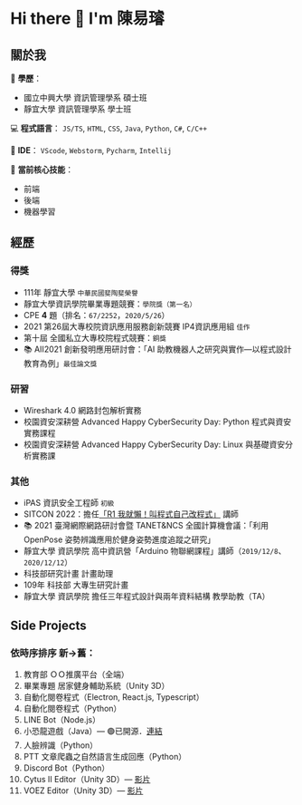 # Hi there 👋 I'm 陳易璿

## 關於我
🏫 **學歷**：
- 國立中興大學 資訊管理學系 碩士班
- 靜宜大學 資訊管理學系 學士班

💻 **程式語言**： `JS/TS`, `HTML`, `CSS`, `Java`, `Python`, `C#`, `C/C++`

🧩 **IDE**： `VScode`, `Webstorm`, `Pycharm`, `Intellij`

💪 **當前核心技能**：
- 前端
- 後端
- 機器學習

## 經歷

### 得獎
- 111年 靜宜大學 `中華民國斐陶斐榮譽`
- 靜宜大學資訊學院畢業專題競賽：`學院獎（第一名）`
- CPE **4** 題（排名：`67/2252`，`2020/5/26`）
- 2021 第26屆大專校院資訊應用服務創新競賽 IP4資訊應用組 `佳作`
- 第十屆 全國私立大專校院程式競賽：`銅獎`
- 📚 AII2021 創新發明應用研討會：「AI 助教機器人之研究與實作—以程式設計教育為例」`最佳論文獎`

### 研習
- Wireshark 4.0 網路封包解析實務
- 校園資安深耕營 Advanced Happy CyberSecurity Day: Python 程式與資安實務課程
- 校園資安深耕營 Advanced Happy CyberSecurity Day: Linux 與基礎資安分析實務課

### 其他
- iPAS 資訊安全工程師 `初級`
- SITCON 2022：擔任[「R1 我就懶！叫程式自己改程式」](https://www.youtube.com/watch?v=7GThUpie4vQ) 講師
- 📚 2021 臺灣網際網路研討會暨 TANET&NCS 全國計算機會議：「利用 OpenPose 姿勢辨識應用於健身姿勢進度追蹤之研究」
- 靜宜大學 資訊學院 高中資訊營「Arduino 物聯網課程」講師（`2019/12/8`、`2020/12/12`）
- 科技部研究計畫 計畫助理
- 109年 科技部 大專生研究計畫
- 靜宜大學 資訊學院 擔任三年程式設計與兩年資料結構 教學助教（TA）

## Side Projects
### 依時序排序 新→舊：
1. 教育部 ＯＯ推廣平台（全端）
2. 畢業專題 居家健身輔助系統（Unity 3D）
3. 自動化閱卷程式（Electron, React.js, Typescript）
4. 自動化閱卷程式（Python）
5. LINE Bot（Node.js）
6. 小恐龍遊戲（Java）— 🟢已開源．[連結](https://github.com/TNTrenjin/PU_Software)
7. 人臉辨識（Python）
8. PTT 文章爬蟲之自然語言生成回應（Python）
9. Discord Bot（Python）
10. Cytus II Editor（Unity 3D）— [影片](https://www.youtube.com/watch?v=BnYf3UWLXvA)
11. VOEZ Editor（Unity 3D）— [影片](https://www.youtube.com/watch?v=wbNFuU1uz2I)
